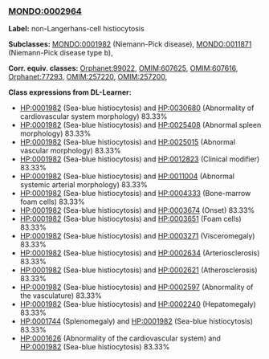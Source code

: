 
### [MONDO:0002964](http://purl.obolibrary.org/obo/MONDO_0002964)
**Label:** non-Langerhans-cell histiocytosis

**Subclasses:** [MONDO:0001982](http://purl.obolibrary.org/obo/MONDO_0001982) (Niemann-Pick disease), [MONDO:0011871](http://purl.obolibrary.org/obo/MONDO_0011871) (Niemann-Pick disease type b), 

**Corr. equiv. classes:** [Orphanet:99022](http://www.orpha.net/ORDO/Orphanet_99022), [OMIM:607625](http://purl.obolibrary.org/obo/OMIM_607625), [OMIM:607616](http://purl.obolibrary.org/obo/OMIM_607616), [Orphanet:77293](http://www.orpha.net/ORDO/Orphanet_77293), [OMIM:257220](http://purl.obolibrary.org/obo/OMIM_257220), [OMIM:257200](http://purl.obolibrary.org/obo/OMIM_257200), 

**Class expressions from DL-Learner:**

- [HP:0001982](http://purl.obolibrary.org/obo/HP_0001982) (Sea-blue histiocytosis) and [HP:0030680](http://purl.obolibrary.org/obo/HP_0030680) (Abnormality of cardiovascular system morphology) 83.33%
- [HP:0001982](http://purl.obolibrary.org/obo/HP_0001982) (Sea-blue histiocytosis) and [HP:0025408](http://purl.obolibrary.org/obo/HP_0025408) (Abnormal spleen morphology) 83.33%
- [HP:0001982](http://purl.obolibrary.org/obo/HP_0001982) (Sea-blue histiocytosis) and [HP:0025015](http://purl.obolibrary.org/obo/HP_0025015) (Abnormal vascular morphology) 83.33%
- [HP:0001982](http://purl.obolibrary.org/obo/HP_0001982) (Sea-blue histiocytosis) and [HP:0012823](http://purl.obolibrary.org/obo/HP_0012823) (Clinical modifier) 83.33%
- [HP:0001982](http://purl.obolibrary.org/obo/HP_0001982) (Sea-blue histiocytosis) and [HP:0011004](http://purl.obolibrary.org/obo/HP_0011004) (Abnormal systemic arterial morphology) 83.33%
- [HP:0001982](http://purl.obolibrary.org/obo/HP_0001982) (Sea-blue histiocytosis) and [HP:0004333](http://purl.obolibrary.org/obo/HP_0004333) (Bone-marrow foam cells) 83.33%
- [HP:0001982](http://purl.obolibrary.org/obo/HP_0001982) (Sea-blue histiocytosis) and [HP:0003674](http://purl.obolibrary.org/obo/HP_0003674) (Onset) 83.33%
- [HP:0001982](http://purl.obolibrary.org/obo/HP_0001982) (Sea-blue histiocytosis) and [HP:0003651](http://purl.obolibrary.org/obo/HP_0003651) (Foam cells) 83.33%
- [HP:0001982](http://purl.obolibrary.org/obo/HP_0001982) (Sea-blue histiocytosis) and [HP:0003271](http://purl.obolibrary.org/obo/HP_0003271) (Visceromegaly) 83.33%
- [HP:0001982](http://purl.obolibrary.org/obo/HP_0001982) (Sea-blue histiocytosis) and [HP:0002634](http://purl.obolibrary.org/obo/HP_0002634) (Arteriosclerosis) 83.33%
- [HP:0001982](http://purl.obolibrary.org/obo/HP_0001982) (Sea-blue histiocytosis) and [HP:0002621](http://purl.obolibrary.org/obo/HP_0002621) (Atherosclerosis) 83.33%
- [HP:0001982](http://purl.obolibrary.org/obo/HP_0001982) (Sea-blue histiocytosis) and [HP:0002597](http://purl.obolibrary.org/obo/HP_0002597) (Abnormality of the vasculature) 83.33%
- [HP:0001982](http://purl.obolibrary.org/obo/HP_0001982) (Sea-blue histiocytosis) and [HP:0002240](http://purl.obolibrary.org/obo/HP_0002240) (Hepatomegaly) 83.33%
- [HP:0001744](http://purl.obolibrary.org/obo/HP_0001744) (Splenomegaly) and [HP:0001982](http://purl.obolibrary.org/obo/HP_0001982) (Sea-blue histiocytosis) 83.33%
- [HP:0001626](http://purl.obolibrary.org/obo/HP_0001626) (Abnormality of the cardiovascular system) and [HP:0001982](http://purl.obolibrary.org/obo/HP_0001982) (Sea-blue histiocytosis) 83.33%


